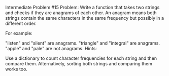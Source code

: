 Intermediate Problem #15
Problem: Write a function that takes two strings and checks if they are anagrams of each other. An anagram means both strings contain the same characters in the same frequency but possibly in a different order.

For example:

"listen" and "silent" are anagrams.
"triangle" and "integral" are anagrams.
"apple" and "pale" are not anagrams.
Hints:

Use a dictionary to count character frequencies for each string and then compare them.
Alternatively, sorting both strings and comparing them works too.